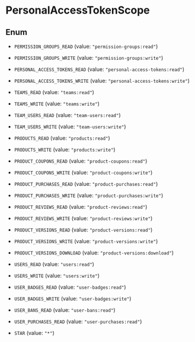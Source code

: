 

# PersonalAccessTokenScope

## Enum


* `PERMISSION_GROUPS_READ` (value: `"permission-groups:read"`)

* `PERMISSION_GROUPS_WRITE` (value: `"permission-groups:write"`)

* `PERSONAL_ACCESS_TOKENS_READ` (value: `"personal-access-tokens:read"`)

* `PERSONAL_ACCESS_TOKENS_WRITE` (value: `"personal-access-tokens:write"`)

* `TEAMS_READ` (value: `"teams:read"`)

* `TEAMS_WRITE` (value: `"teams:write"`)

* `TEAM_USERS_READ` (value: `"team-users:read"`)

* `TEAM_USERS_WRITE` (value: `"team-users:write"`)

* `PRODUCTS_READ` (value: `"products:read"`)

* `PRODUCTS_WRITE` (value: `"products:write"`)

* `PRODUCT_COUPONS_READ` (value: `"product-coupons:read"`)

* `PRODUCT_COUPONS_WRITE` (value: `"product-coupons:write"`)

* `PRODUCT_PURCHASES_READ` (value: `"product-purchases:read"`)

* `PRODUCT_PURCHASES_WRITE` (value: `"product-purchases:write"`)

* `PRODUCT_REVIEWS_READ` (value: `"product-reviews:read"`)

* `PRODUCT_REVIEWS_WRITE` (value: `"product-reviews:write"`)

* `PRODUCT_VERSIONS_READ` (value: `"product-versions:read"`)

* `PRODUCT_VERSIONS_WRITE` (value: `"product-versions:write"`)

* `PRODUCT_VERSIONS_DOWNLOAD` (value: `"product-versions:download"`)

* `USERS_READ` (value: `"users:read"`)

* `USERS_WRITE` (value: `"users:write"`)

* `USER_BADGES_READ` (value: `"user-badges:read"`)

* `USER_BADGES_WRITE` (value: `"user-badges:write"`)

* `USER_BANS_READ` (value: `"user-bans:read"`)

* `USER_PURCHASES_READ` (value: `"user-purchases:read"`)

* `STAR` (value: `"*"`)



